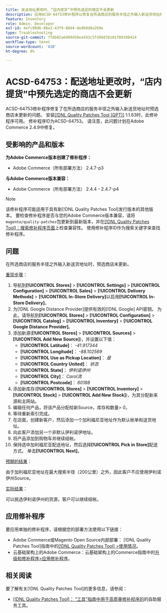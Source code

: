 ```yaml
---
title: 发送地址更改时，“店内提货”中预先选定的商店不会更新
description: 应用ACSD-64753修补程序以修复在所选商店的服务半径之外输入新送货地址时预选商店未更新的Adobe Commerce问题。
feature: Inventory
role: Admin, Developer
exl-id: 4efc99d6-88a3-43f9-88d4-dedb9d8a269e
type: Troubleshooting
source-git-commit: 7fdb02a6d89d50ea593c5fd99d78101f89198424
workflow-type: tm+mt
source-wordcount: '438'
ht-degree: 0%

---
```


# ACSD-64753：配送地址更改时，“店内提货”中预先选定的商店不会更新

ACSD-64753修补程序修复了在所选商店的服务半径之外输入新送货地址时预选商店未更新的问题。 安装[[!DNL Quality Patches Tool (QPT)]](/help/tools/quality-patches-tool/quality-patches-tool-to-self-serve-quality-patches.md) 1.1.63时，此修补程序可用。 修补程序ID为ACSD-64753。 请注意，此问题计划在Adobe Commerce 2.4.9中修复。

## 受影响的产品和版本

**为Adobe Commerce版本创建了修补程序：**

* Adobe Commerce（所有部署方法） 2.4.7-p3

**与Adobe Commerce版本兼容：**

* Adobe Commerce（所有部署方法） 2.4.4 - 2.4.7-p4

>[!NOTE]
>
>该修补程序可能适用于具有新[!DNL Quality Patches Tool]发行版本的其他版本。 要检查修补程序是否与您的Adobe Commerce版本兼容，请将`magento/quality-patches`包更新到最新版本，并在[[!DNL Quality Patches Tool]：搜索修补程序页面](https://experienceleague.adobe.com/tools/commerce-quality-patches/index.html)上检查兼容性。 使用修补程序ID作为搜索关键字来查找修补程序。

## 问题

在所选商店的服务半径之外输入新送货地址时，预选商店未更新。

<u>重现步骤</u>：

1. 导航到&#x200B;**[!UICONTROL Stores]** > **[!UICONTROL Settings]** > **[!UICONTROL Configuration]** > **[!UICONTROL Sales]** > **[!UICONTROL Delivery Methods]** > **[!UICONTROL In-Store Delivery]**&#x200B;以启用&#x200B;**[!UICONTROL In-Store Delivery]**。
1. 为[!DNL Google Distance Provider]提供有效的[!DNL Google] API密钥。 为此，请导航到&#x200B;**[!UICONTROL Stores]** > **[!UICONTROL Configuration]** > **[!UICONTROL Catalog]** > **[!UICONTROL Inventory]** > **[!UICONTROL Google Distance Provider]**。
1. 添加新源(**[!UICONTROL Stores]** > **[!UICONTROL Sources]** > **[!UICONTROL Add New Source]**)，并设置以下值：
   * **[!UICONTROL Latitude]**： *-41.917344*
   * **[!UICONTROL Longitude]**： *-88.102569*
   * **[!UICONTROL Use as Pickup Location]**： *是*
   * **[!UICONTROL Country United]**： *状态*
   * **[!UICONTROL State]**： *伊利诺伊州*
   * **[!UICONTROL City]**： *Carol流*
   * **[!UICONTROL Postcode]**： *60188*
1. 添加新库存(**[!UICONTROL Stores]** > **[!UICONTROL Inventory]** > **[!UICONTROL Stock]** > **[!UICONTROL Add New Stock]**)，为其分配新来源和主网站。
1. 编辑任何产品，将该产品分配给新Source，库存和数量> *0*。
1. 等待重新索引完成。
1. 在店面，创建新客户，然后添加一个加利福尼亚地址作为默认帐单和送货地址。
1. 向此客户添加另一个非默认伊利诺伊地址。
1. 将产品添加到购物车并继续结帐。
1. 保持选中加利福尼亚配送地址，然后选择&#x200B;**[!UICONTROL Pick in Store]**&#x200B;配送方式。 单击&#x200B;**[!UICONTROL Next]**。

<u>预期的结果</u>：

由于加利福尼亚地址在最大搜索半径（200公里）之外，因此客户不应使用伊利诺伊州Source。

<u>实际结果</u>：

可以挑选伊利诺伊州的货源，客户可以继续结帐。

## 应用修补程序

要应用单独的修补程序，请根据您的部署方法使用以下链接：

* Adobe Commerce或Magento Open Source内部部署： [!DNL Quality Patches Tool]指南中的[[!DNL Quality Patches Tool] >使用情况](/help/tools/quality-patches-tool/usage.md)。
* 云基础架构上的Adobe Commerce：云基础架构上的Commerce指南中的[升级和修补程序>应用修补程序](https://experienceleague.adobe.com/docs/commerce-cloud-service/user-guide/develop/upgrade/apply-patches.html)。

## 相关阅读

要了解有关[!DNL Quality Patches Tool]的更多信息，请参阅：

* [[!DNL Quality Patches Tool]： “工具”指南中用于高质量修补程序的](/help/tools/quality-patches-tool/quality-patches-tool-to-self-serve-quality-patches.md)的自助服务工具。
